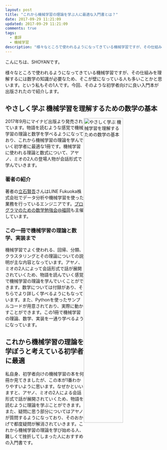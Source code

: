 ```yaml
---
layout: post
title: "これから機械学習の理論を学ぶ人に最適な入門書とは？"
date: 2017-09-29 11:21:09
updated: 2017-09-29 11:21:09
comments: true
tags: 
  - 書評 
  - 機械学習
description: "様々なところで使われるようになってきている機械学習ですが、その仕組みを理解するには数学の知識が必要なため、そこが壁になっている人も多いことかと思います。という私もその1人です。今回、そのような初学者向けに良い入門本が出版されたので紹介します。"
---
```


こんにちは、SHOYANです。

様々なところで使われるようになってきている機械学習ですが、その仕組みを理解するには数学の知識が必要なため、そこが壁になっている人も多いことかと思います。という私もその1人です。今回、そのような初学者向けに良い入門本が出版されたので紹介します。

## やさしく学ぶ 機械学習を理解するための数学の基本

<a href="http://amzn.to/2yweltz" target="_blank"><img src="http://tkengo.github.io/assets/img/ml-math/cover-math.png" alt="やさしく学ぶ 機械学習を理解するための数学の基本" style="border-width:0;width:50%;float:right;"></a>

2017年9月にマイナビ出版より発売されています。物語を読むような感覚で機械学習の理論と数学を学べるようになっており、これから機械学習の理論を学んでいく初学者に最適な1冊です。機械学習に使われる理論と数式について、アヤノ、ミオの2人の登場人物が会話形式で学んでいきます。

### 著者の紹介

著者の<a href="https://twitter.com/tkengo" target="_blank">立石賢吾</a>さんはLINE Fukuoka株式会社でデータ分析や機械学習を使った業務を行っているエンジニアです。<a href="https://maths4pg-fuk.connpass.com/" target="_blank">プログラマのための数学勉強会@福岡</a>も主催しています。

### この一冊で機械学習の理論と数学、実装まで

機械学習でよく使われる、回帰、分類、クラスタリングとその理論についての説明が主な内容となっています。アヤノ、ミオの2人によって会話形式で話が展開されていくため、物語を読んでいく感覚で機械学習の理論を学んでいくことができます。数学については付録があり、そちらでより詳しく学べるようにもなっています。また、Pythonを使ったサンプルコードが用意されており、実際に動かすことができます。この1冊で機械学習の理論、数学、実装を一通り学べるようになっています。

## これから機械学習の理論を学ぼうと考えている初学者に最適

私自身、初学者向けの機械学習の本を何冊か見てきましたが、この本が1番わかりやすいように思います。なぜかといいますと、アヤノ、ミオの2人による会話形式で話が展開されていくため、物語を読むように理論を学ぶことができます。また、疑問に思う部分についてはアヤノが質問するようになっており、そのおかげで都度疑問が解消されていきます。これから機械学習の理論を学び始める人、難しくて挫折してしまった人におすすめの入門書です。
